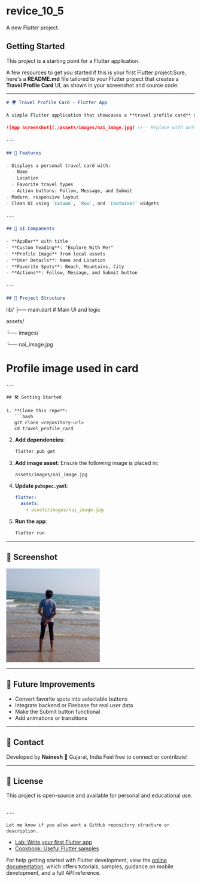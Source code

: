 # revice_10_5

A new Flutter project.

## Getting Started

This project is a starting point for a Flutter application.

A few resources to get you started if this is your first Flutter project:Sure, here's a **README.md** file tailored to your Flutter project that creates a **Travel Profile Card** UI, as shown in your screenshot and source code:

---

```markdown
# 🌍 Travel Profile Card - Flutter App

A simple Flutter application that showcases a **travel profile card** UI with personal details, favorite travel spots, and interactive options like Follow, Message, and Submit.

![App Screenshot](./assets/images/nai_image.jpg) <!-- Replace with actual screenshot if hosted -->

---

## 🚀 Features

- Displays a personal travel card with:
  - Name
  - Location
  - Favorite travel types
  - Action buttons: Follow, Message, and Submit
- Modern, responsive layout
- Clean UI using `Column`, `Row`, and `Container` widgets

---

## 📱 UI Components

- **AppBar** with title
- **Custom heading**: "Explore With Me!"
- **Profile Image** from local assets
- **User Details**: Name and Location
- **Favorite Spots**: Beach, Mountains, City
- **Actions**: Follow, Message, and Submit button

---

## 📂 Project Structure

```

lib/
├── main.dart          # Main UI and logic

assets/

└── images/

└── nai\_image.jpg  
# Profile image used in card

````
---

## 🛠️ Getting Started

1. **Clone this repo**:
   ```bash
   git clone <repository-url>
   cd travel_profile_card
````

2. **Add dependencies**:

   ```bash
   flutter pub get
   ```

3. **Add image asset**:
   Ensure the following image is placed in:

   ```
   assets/images/nai_image.jpg
   ```

4. **Update `pubspec.yaml`**:

   ```yaml
   flutter:
     assets:
       - assets/images/nai_image.jpg
   ```

5. **Run the app**:

   ```bash
   flutter run
   ```

---

## 📸 Screenshot

<img src="assets/images/nai_image.jpg" width="250" />

---

## 📌 Future Improvements

* Convert favorite spots into selectable buttons
* Integrate backend or Firebase for real user data
* Make the Submit button functional
* Add animations or transitions

---

## 📧 Contact

Developed by **Nainesh**
📍 Gujarat, India
Feel free to connect or contribute!

---

## 📝 License

This project is open-source and available for personal and educational use.

```

---

Let me know if you also want a GitHub repository structure or description.
```


- [Lab: Write your first Flutter app](https://docs.flutter.dev/get-started/codelab)
- [Cookbook: Useful Flutter samples](https://docs.flutter.dev/cookbook)

For help getting started with Flutter development, view the
[online documentation](https://docs.flutter.dev/), which offers tutorials,
samples, guidance on mobile development, and a full API reference.
